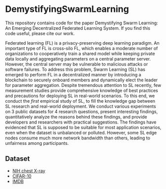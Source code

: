 # DemystifyingSwarmLearning

This repository contains code for the paper Demystifying Swarm Learning: An Emerging Decentralized Federated Learning System. If you find this code useful, please cite our work.

Federated learning (FL) is a privacy-preserving deep learning paradigm. An important type of FL is cross-silo FL, which enables a moderate number of organizations to cooperatively train a shared model while keeping private data locally and aggregating parameters on a central parameter server. However, the central server may be vulnerable to malicious attacks or software failures. To address this problem, Swarm Learning (SL) has emerged to perform FL in a decentralized manner by introducing a blockchain to securely onboard members and dynamically elect the leader for parameter aggregation. Despite tremendous attention to SL recently, few measurement studies provide comprehensive knowledge of best practices and precautions for deploying SL in real-world scenarios. To this end, we conduct the *first* empirical study of SL, to fill the knowledge gap between SL research and real-world deployment. We conduct various experiments on 3 public datasets for 4 research questions, present interesting findings, quantitatively analyze the reasons behind these findings, and provide developers and researchers with practical suggestions. The findings have evidenced that SL is supposed to be suitable for most application scenarios, even when the dataset is unbalanced or polluted. However, some SL edge nodes consume much more network bandwidth than others, leading to unfairness among participants.

## Dataset
+ [NIH chest X-ray](https://www.kaggle.com/nih-chest-xrays/data)
+ [CIFAR-10](https://www.cs.toronto.edu/~kriz/cifar.html)
+ [IMDB](http://ai.stanford.edu/~amaas/data/sentiment/)
